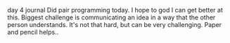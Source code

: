 day 4 journal
Did pair programming today.  I hope to god I can get better at this.  Biggest challenge is communicating an idea in a way that the other person understands. It's not that hard, but can be very challenging.  Paper and pencil helps..
